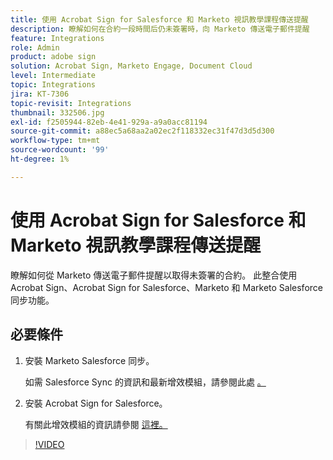 ```yaml
---
title: 使用 Acrobat Sign for Salesforce 和 Marketo 視訊教學課程傳送提醒
description: 瞭解如何在合約一段時間后仍未簽署時，向 Marketo 傳送電子郵件提醒
feature: Integrations
role: Admin
product: adobe sign
solution: Acrobat Sign, Marketo Engage, Document Cloud
level: Intermediate
topic: Integrations
jira: KT-7306
topic-revisit: Integrations
thumbnail: 332506.jpg
exl-id: f2505944-82eb-4e41-929a-a9a0acc81194
source-git-commit: a88ec5a68aa2a02ec2f118332ec31f47d3d5d300
workflow-type: tm+mt
source-wordcount: '99'
ht-degree: 1%

---
```


# 使用 Acrobat Sign for Salesforce 和 Marketo 視訊教學課程傳送提醒

瞭解如何從 Marketo 傳送電子郵件提醒以取得未簽署的合約。 此整合使用 Acrobat Sign、Acrobat Sign for Salesforce、Marketo 和 Marketo Salesforce 同步功能。

## 必要條件

1. 安裝 Marketo Salesforce 同步。

   如需 Salesforce Sync 的資訊和最新增效模組，請參閱此處 [。](https://experienceleague.adobe.com/docs/marketo/using/product-docs/crm-sync/salesforce-sync/understanding-the-salesforce-sync.html)

1. 安裝 Acrobat Sign for Salesforce。

   有關此增效模組的資訊請參閱 [這裡。](https://helpx.adobe.com/ca/sign/using/salesforce-integration-installation-guide.html)

>[!VIDEO](https://video.tv.adobe.com/v/332506?quality=12&learn=on&hidetitle=true)

